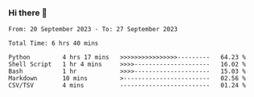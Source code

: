 ### Hi there 👋

<!--
**ututono/ututono** is a ✨ _special_ ✨ repository because its `README.md` (this file) appears on your GitHub profile.

Here are some ideas to get you started:

- 🔭 I’m currently working on ...
- 🌱 I’m currently learning ...
- 👯 I’m looking to collaborate on ...
- 🤔 I’m looking for help with ...
- 💬 Ask me about ...
- 📫 How to reach me: ...
- 😄 Pronouns: ...
- ⚡ Fun fact: ...
-->



<!--START_SECTION:waka-->

```text
From: 20 September 2023 - To: 27 September 2023

Total Time: 6 hrs 40 mins

Python         4 hrs 17 mins   >>>>>>>>>>>>>>>>---------   64.23 %
Shell Script   1 hr 4 mins     >>>>---------------------   16.02 %
Bash           1 hr            >>>>---------------------   15.03 %
Markdown       10 mins         >------------------------   02.56 %
CSV/TSV        4 mins          -------------------------   01.24 %
```

<!--END_SECTION:waka-->
